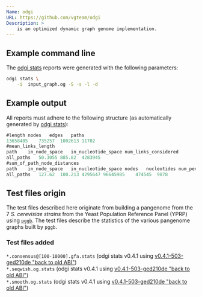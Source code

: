 ```yaml
---
Name: odgi
URL: https://github.com/vgteam/odgi
Description: >
    is an optimized dynamic graph genome implementation.
---
```


## Example command line
The [odgi stats](https://pangenome.github.io/odgi/odgi_docs.html#_odgi_stats1) reports were generated with the following parameters:

```bash
odgi stats \
    -i  input_graph.og -S -s -l -d
```

## Example output

All reports must adhere to the following structure (as automatically generated by [odgi stats](https://pangenome.github.io/odgi/odgi_docs.html#_odgi_stats1)):

```ts
#length nodes   edges   paths
13658405    735257  1002613 11702
#mean_links_length
path    in_node_space   in_nucleotide_space num_links_considered
all_paths   50.3055 885.82  4283945
#sum_of_path_node_distances
path    in_node_space   in_nucleotide_space nodes   nucleotides num_penalties   num_penalties_different_orientation
all_paths   127.62  100.213 4295647 96645985    474545  9878
```

## Test files origin

The test files described here originate from building a pangenome from the 7 _S. cerevisiae strains_ from the Yeast Population Reference Panel (YPRP) using [`pggb`](https://github.com/pangenome/pggb). The test files describe the statistics of the various pangenome graphs built by `pggb`.

### Test files added

`*.consensus@[100-10000].gfa.stats` (odgi stats v0.4.1 using [v0.4.1-503-ged210de "back to old ABI"](https://github.com/vgteam/odgi/commit/ed210de339686f04b901afe6bab98121b586fd01)) \
`*.seqwish.og.stats` (odgi stats v0.4.1 using [v0.4.1-503-ged210de "back to old ABI"](https://github.com/vgteam/odgi/commit/ed210de339686f04b901afe6bab98121b586fd01)) \
`*.smooth.og.stats` (odgi stats v0.4.1 using [v0.4.1-503-ged210de "back to old ABI"](https://github.com/vgteam/odgi/commit/ed210de339686f04b901afe6bab98121b586fd01))

